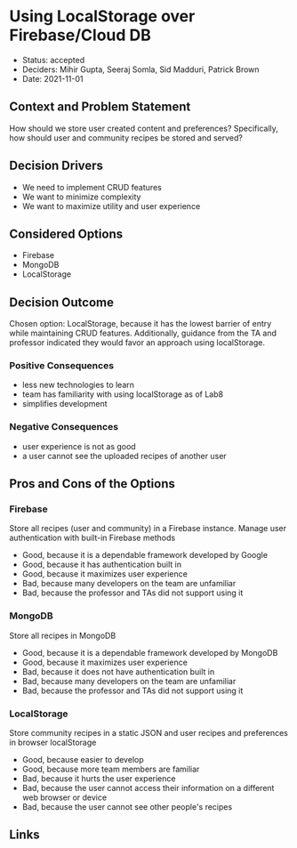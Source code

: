 # Using LocalStorage over Firebase/Cloud DB

- Status: accepted
- Deciders: Mihir Gupta, Seeraj Somla, Sid Madduri, Patrick Brown
- Date: 2021-11-01

## Context and Problem Statement

How should we store user created content and preferences? Specifically, how should user and community recipes be stored and served?

## Decision Drivers

- We need to implement CRUD features
- We want to minimize complexity
- We want to maximize utility and user experience

## Considered Options

- Firebase
- MongoDB
- LocalStorage

## Decision Outcome

Chosen option: LocalStorage, because it has the lowest barrier of entry while maintaining CRUD features. Additionally, guidance from the TA and professor indicated they would favor an approach using localStorage.

### Positive Consequences <!-- optional -->

- less new technologies to learn
- team has familiarity with using localStorage as of Lab8
- simplifies development

### Negative Consequences <!-- optional -->

- user experience is not as good
- a user cannot see the uploaded recipes of another user

## Pros and Cons of the Options <!-- optional -->

### Firebase

Store all recipes (user and community) in a Firebase instance. Manage user authentication with built-in Firebase methods <!-- optional -->

- Good, because it is a dependable framework developed by Google
- Good, because it has authentication built in
- Good, because it maximizes user experience
- Bad, because many developers on the team are unfamiliar 
- Bad, because the professor and TAs did not support using it

### MongoDB

Store all recipes in MongoDB <!-- optional -->

- Good, because it is a dependable framework developed by MongoDB
- Good, because it maximizes user experience
- Bad, because it does not have authentication built in
- Bad, because many developers on the team are unfamiliar
- Bad, because the professor and TAs did not support using it


### LocalStorage

Store community recipes in a static JSON and user recipes and preferences in browser localStorage

- Good, because easier to develop
- Good, because more team members are familiar
- Bad, because it hurts the user experience
- Bad, because the user cannot access their information on a different web browser or device
- Bad, because the user cannot see other people's recipes

## Links 


